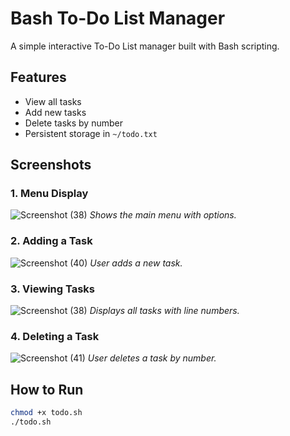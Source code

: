 #  Bash To-Do List Manager

A simple interactive To-Do List manager built with Bash scripting.

## Features
- View all tasks
- Add new tasks
- Delete tasks by number
- Persistent storage in `~/todo.txt`

##  Screenshots

### 1. Menu Display
![Screenshot (38)](https://github.com/user-attachments/assets/829e490e-66e2-4623-a9de-5c9c43c05cff)
_Shows the main menu with options._

### 2. Adding a Task
![Screenshot (40)](https://github.com/user-attachments/assets/c678b5a8-02e0-4c89-be46-ff6e3a885290)
_User adds a new task._

### 3. Viewing Tasks
![Screenshot (38)](https://github.com/user-attachments/assets/6bd71f83-567b-408b-9352-aabc15cf4971)
_Displays all tasks with line numbers._

### 4. Deleting a Task
![Screenshot (41)](https://github.com/user-attachments/assets/a16d9b43-d5d3-4b11-91d4-6944cbe0d455)
_User deletes a task by number._

##  How to Run

```bash
chmod +x todo.sh
./todo.sh
